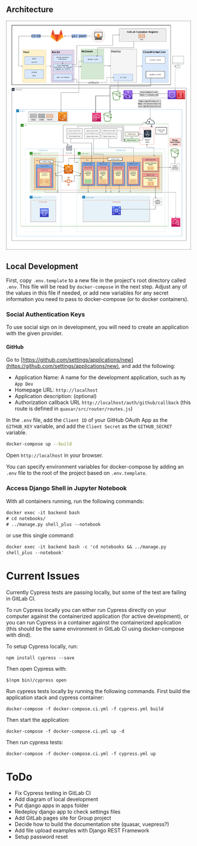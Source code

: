 ## Architecture

![png](/architecture.png)

## Local Development

First, copy `.env.template` to a new file in the project's root directory called `.env`. This file will be read by `docker-compose` in the next step. Adjust any of the values in this file if needed, or add new variables for any secret information you need to pass to docker-compose (or to docker containers).

### Social Authentication Keys

To use social sign on in development, you will need to create an application with the given provider.

#### GitHub

Go to [https://github.com/settings/applications/new](https://github.com/settings/applications/new), and add the following:

- Application Name: A name for the development application, such as `My App Dev`
- Homepage URL: `http://localhost`
- Application description: (optional)
- Authorization callback URL `http://localhost/auth/github/callback` (this route is defined in `quasar/src/router/routes.js`)

In the `.env` file, add the `Client ID` of your GitHub OAuth App as the `GITHUB_KEY` variable, and add the `Client Secret` as the `GITHUB_SECRET` variable.

```sh
docker-compose up --build
```

Open `http://localhost` in your browser.

You can specify environment variables for docker-compose by adding an `.env` file to the root of the project based on `.env.template`.

### Access Django Shell in Jupyter Notebook

With all containers running, run the following commands:

```
docker exec -it backend bash
# cd notebooks/
# ../manage.py shell_plus --notebook
```

or use this single command:

```
docker exec -it backend bash -c 'cd notebooks && ../manage.py shell_plus --notebook'
```

# Current Issues

Currently Cypress tests are passing locally, but some of the test are failing in GitLab CI.

To run Cypress locally you can either run Cypress directly on your computer against the containerized application (for active development), or you can run Cypress in a container against the containerized application (this should be the same environment in GitLab CI using docker-compose with dind).

To setup Cypress locally, run:

```
npm install cypress --save
```

Then open Cypress with:

```
$(npm bin)/cypress open
```

Run cypress tests locally by running the following commands. First build the application stack and cypress container:

```
docker-compose -f docker-compose.ci.yml -f cypress.yml build
```

Then start the application:

```
docker-compose -f docker-compose.ci.yml up -d
```

Then run cypress tests:

```
docker-compose -f docker-compose.ci.yml -f cypress.yml up
```

# ToDo

- Fix Cypress testing in GitLab CI
- Add diagram of local development
- Put django apps in apps folder
- Redeploy django app to check settings files
- Add GitLab pages site for Group project
- Decide how to build the documentation site (quasar, vuepress?)
- Add file upload examples with Django REST Framework
- Setup password reset
